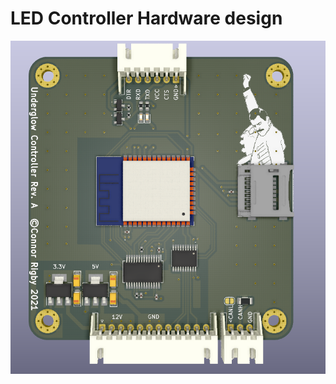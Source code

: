 # LED Controller Hardware design

![/assets/underglow-controller.png](/assets/underglow-controller.png)
